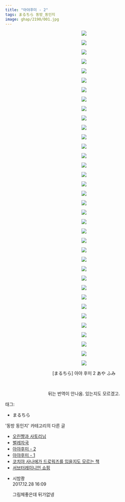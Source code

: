 ```yaml
---
title: "아야후미 - 2"
tags: まるちら 동방_동인지
image: ghap/2190/001.jpg
---
```

<div class="article">
<p style="text-align: center; clear: none; float: none;"><img src="{{ site.nasurl }}/ghap/2190/001.jpg"/></p>
<p style="text-align: center; clear: none; float: none;"><img src="{{ site.nasurl }}/ghap/2190/002.jpg"/></p>
<p style="text-align: center; clear: none; float: none;"><img src="{{ site.nasurl }}/ghap/2190/003.jpg"/></p>
<p style="text-align: center; clear: none; float: none;"><img src="{{ site.nasurl }}/ghap/2190/004.jpg"/></p>
<p style="text-align: center; clear: none; float: none;"><img src="{{ site.nasurl }}/ghap/2190/005.jpg"/></p>
<p style="text-align: center; clear: none; float: none;"><img src="{{ site.nasurl }}/ghap/2190/006.jpg"/></p>
<p style="text-align: center; clear: none; float: none;"><img src="{{ site.nasurl }}/ghap/2190/007.jpg"/></p>
<p style="text-align: center; clear: none; float: none;"><img src="{{ site.nasurl }}/ghap/2190/008.jpg"/></p>
<p style="text-align: center; clear: none; float: none;"><img src="{{ site.nasurl }}/ghap/2190/009.jpg"/></p>
<p style="text-align: center; clear: none; float: none;"><img src="{{ site.nasurl }}/ghap/2190/010.jpg"/></p>
<p style="text-align: center; clear: none; float: none;"><img src="{{ site.nasurl }}/ghap/2190/011.jpg"/></p>
<p style="text-align: center; clear: none; float: none;"><img src="{{ site.nasurl }}/ghap/2190/012.jpg"/></p>
<p style="text-align: center; clear: none; float: none;"><img src="{{ site.nasurl }}/ghap/2190/013.jpg"/></p>
<p style="text-align: center; clear: none; float: none;"><img src="{{ site.nasurl }}/ghap/2190/014.jpg"/></p>
<p style="text-align: center; clear: none; float: none;"><img src="{{ site.nasurl }}/ghap/2190/015.jpg"/></p>
<p style="text-align: center; clear: none; float: none;"><img src="{{ site.nasurl }}/ghap/2190/016.jpg"/></p>
<p style="text-align: center; clear: none; float: none;"><img src="{{ site.nasurl }}/ghap/2190/017.jpg"/></p>
<p style="text-align: center; clear: none; float: none;"><img src="{{ site.nasurl }}/ghap/2190/018.jpg"/></p>
<p style="text-align: center; clear: none; float: none;"><img src="{{ site.nasurl }}/ghap/2190/019.jpg"/></p>
<p style="text-align: center; clear: none; float: none;"><img src="{{ site.nasurl }}/ghap/2190/020.jpg"/></p>
<p style="text-align: center; clear: none; float: none;"><img src="{{ site.nasurl }}/ghap/2190/021.jpg"/></p>
<p style="text-align: center; clear: none; float: none;"><img src="{{ site.nasurl }}/ghap/2190/022.jpg"/></p>
<p style="text-align: center; clear: none; float: none;"><img src="{{ site.nasurl }}/ghap/2190/023.jpg"/></p>
<p style="text-align: center; clear: none; float: none;"><img src="{{ site.nasurl }}/ghap/2190/024.jpg"/></p>
<p style="text-align: center; clear: none; float: none;"><img src="{{ site.nasurl }}/ghap/2190/025.jpg"/></p>
<p style="text-align: center; clear: none; float: none;"><img src="{{ site.nasurl }}/ghap/2190/026.jpg"/></p>
<p style="text-align: center; clear: none; float: none;"><img src="{{ site.nasurl }}/ghap/2190/027.jpg"/></p>
<p style="text-align: center; clear: none; float: none;"><img src="{{ site.nasurl }}/ghap/2190/028.jpg"/></p>
<p style="text-align: center; clear: none; float: none;"><img src="{{ site.nasurl }}/ghap/2190/029.jpg"/></p>
<p style="text-align: center; clear: none; float: none;"><img src="{{ site.nasurl }}/ghap/2190/030.jpg"/></p>
<p style="text-align: center; clear: none; float: none;"><img src="{{ site.nasurl }}/ghap/2190/031.jpg"/></p>
<p style="text-align: center; clear: none; float: none;"><img src="{{ site.nasurl }}/ghap/2190/032.jpg"/></p>
<p style="text-align: center; clear: none; float: none;"><img src="{{ site.nasurl }}/ghap/2190/033.jpg"/></p>
<p style="text-align: center; clear: none; float: none;"><img src="{{ site.nasurl }}/ghap/2190/034.jpg"/></p>
<p style="text-align: center; clear: none; float: none;"><img src="{{ site.nasurl }}/ghap/2190/035.jpg"/></p>
<p style="text-align: center; clear: none; float: none;"><img src="{{ site.nasurl }}/ghap/2190/036.jpg"/></p>
<p style="text-align: center; clear: none; float: none;">[まるちら] 아야 후미 2 あや ふみ</p>
<p style="text-align: center; clear: none; float: none;"><br/></p>
<p style="text-align: center; clear: none; float: none;">뒤는 번역이 안나옴. 있는지도 모르겠고.</p>
</div><div class="tagTrail">
<p>태그: </p>
<ul>
<li>まるちら</li>
</ul>
</div><div class="another">
<p>'동방 동인지' 카테고리의 다른 글</p>
<ul>
<li><a href="/2016-09-17-ghap_2194">오린쨩과 사토리님</a></li>
<li><a href="/2016-09-17-ghap_2193">벌레자국</a></li>
<li><a href="/2016-09-17-ghap_2190">아야후미 - 2</a></li>
<li><a href="/2016-09-17-ghap_2189">아야후미 - 1</a></li>
<li><a href="/2016-09-17-ghap_2187">코치야 사나에가 드로워즈를 입을지도 모르는 책</a></li>
<li><a href="/2016-09-17-ghap_2186">서브터레이니언 쇼핑</a></li>
</ul>
</div><div class="cb_module cb_fluid">
<div class="cb_wrt cb_profile">
<div class="comment">
<ul>
<li class="cb_thumb_off" id="comment15161715">
<div class="cb_comment_area">
<div class="cb_info_area">
<div class="cb_section">
<span class="cb_nick_name">시밤쾅</span>
</div>
<div class="cb_section">
<span class="cb_date">2017.12.28 16:09 </span>
</div>
</div>
<div class="cb_dsc_comment">
<p class="cb_dsc">
											그림체좋은데 뒤가없넹
										</p>
</div>
</div></li>
</ul>
</div>
</div><!-- commentList close -->
</div>